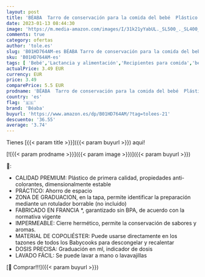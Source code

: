 ```yaml
---
layout: post
title: 'BÉABA  Tarro de conservación para la comida del bebé  Plástico de primera calidad  Cierre hermético  Graduación en ml  Zona de marcado en la tapa  Fabricado en Francia  240ml  Azul'
date: 2023-01-13 08:44:30
image: 'https://m.media-amazon.com/images/I/31k21yYabUL._SL500_._SL400_.jpg'
comments: true
category: ofertas
author: 'tole.es'
slug: 'B01HD764AM-es BÉABA Tarro de conservación para la comida del bebé...'
sku: 'B01HD764AM-es'
tags: [ 'Bebé','Lactancia y alimentación','Recipientes para comida','bebé','béaba','🇪🇸', ]
actualPrice: 3.49 EUR
currency: EUR
price: 3.49
comparePrice: 5.5 EUR
prodname: 'BÉABA  Tarro de conservación para la comida del bebé  Plástico de primera calidad  Cierre hermético  Graduación en ml  Zona de marcado en la tapa  Fabricado en Francia  240ml  Azul'
country: 'es'
flag: '🇪🇸'
brand: 'Béaba'
buyurl: 'https://www.amazon.es/dp/B01HD764AM/?tag=tolees-21'
descuento: '36.55'
average: '3.74'
---
```


Tienes [{{< param title >}}]({{< param buyurl >}}) aqui!

[![{{< param prodname >}}]({{< param image >}})]({{< param buyurl >}})

🔎:

- CALIDAD PREMIUM: Plástico de primera calidad, propiedades anti-colorantes, dimensionalmente estable
- PRÁCTICO: Ahorro de espacio
- ZONA DE GRADUACION, en la tapa, permite identificar la preparación mediante un rotulador borrable (no incluido)
- FABRICADO EN FRANCIA *, garantizado sin BPA, de acuerdo con la normativa vigente
- IMPERMEABLE: Cierre hermético, permite la conservación de sabores y aromas.
- MATERIAL DE COPOLIÉSTER: Puede usarse directamente en los tazones de todos los Babycooks para descongelar y recalentar
- DOSIS PRECISA: Graduación en ml, indicador de dosis
- LAVADO FÁCIL: Se puede lavar a mano o lavavajillas

[🛒 Comprar!!!]({{< param buyurl >}})
